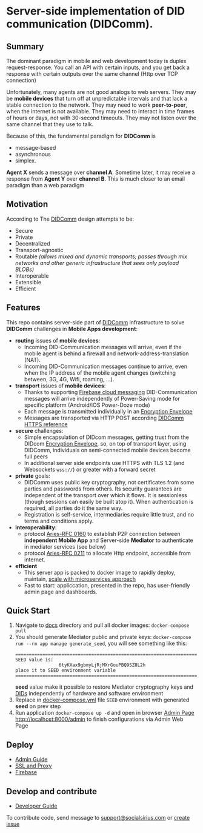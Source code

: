 # Server-side implementation of DID communication (DIDComm).

## Summary
The dominant paradigm in mobile and web development today is duplex request-response. 
You call an API with certain inputs, and you get back a response with certain outputs over the same channel (Http over TCP connection)

Unfortunately, many agents are not good analogs to web servers. They may be **mobile devices** that turn off at 
unpredictable intervals and that lack a stable connection to the network. 
They may need to work **peer-to-peer**, when the internet is not available. 
They may need to interact in time frames of hours or days, not with 30-second timeouts. 
They may not listen over the same channel that they use to talk.

Because of this, the fundamental paradigm for **DIDComm** is 

  - message-based 
  - asynchronous 
  - simplex. 

**Agent X** sends a message over **channel A**. Sometime later, it may receive a response from 
**Agent Y** over **channel B**. 
This is much closer to an email paradigm than a web paradigm

## Motivation

According to The [DIDComm](https://identity.foundation/didcomm-messaging/spec/) design attempts to be:

 - Secure 
 - Private
 - Decentralized 
 - Transport-agnostic
 - Routable *(allows mixed and dynamic transports; passes through mix networks and other generic infrastructure that sees only payload BLOBs)*
 - Interoperable 
 - Extensible
 - Efficient


## Features

This repo contains server-side part of [DIDComm](https://identity.foundation/didcomm-messaging/spec/#message-based-asynchronous-and-simplex) 
infrastructure to solve **DIDComm** challenges in **Mobile Apps development**: 
  
  - **routing** issues of **mobile devices**: 
      - Incoming DID-Communication messages will arrive, even if the mobile agent is behind a firewall 
        and network-address-translation (NAT).
      - Incoming DID-Communication messages continue to arrive, even when the IP address of the mobile agent 
        changes (switching between, 3G, 4G, Wifi, roaming, ...).
  - **transport** issues of **mobile devices**:
      - Thanks to supporting [Firebase cloud messaging](https://firebase.google.com/docs/cloud-messaging)
        DID-Communication messages will arrive independently of Power-Saving mode for specific 
        platform (Android/iOS Power-Doze mode)
      - Each message is transmitted individually in an [Encryption Envelope](https://github.com/hyperledger/aries-rfcs/blob/master/features/0019-encryption-envelope/README.md)
      - Messages are transported via HTTP POST according [DIDComm HTTPS reference](https://identity.foundation/didcomm-messaging/spec/#https)
  - **secure** challenges:
     - Simple encapsulation of DIDcom messages, getting trust from the DIDcom 
       [Encryption Envelope](https://identity.foundation/didcomm-messaging/spec/#summary), so, 
       on top of transport layer, using DIDComm, individuals on semi-connected mobile devices become full peers 
     - In additional server side endpoints use HTTPS with TLS 1.2 (and Websockets ```wss://```) 
       or greater with a forward secret
  - **private** goals:
     - DIDComm uses public key cryptography, not certificates from some parties and passwords from others. 
       Its security guarantees are independent of the transport over which it flows. 
       It is sessionless (though sessions can easily be built atop it). 
       When authentication is required, all parties do it the same way.
     - Registration is self-service, intermediaries require little trust, and no terms and conditions apply.
  - **interoperability**:
     - protocol [Aries-RFC 0160](https://github.com/hyperledger/aries-rfcs/tree/master/features/0160-connection-protocol) 
     to establish P2P connection between **independent Mobile App** and Server-side **Mediator** to 
     authenticate in mediator services (see below)
     - protocol [Aries-RFC 0211](https://github.com/hyperledger/aries-rfcs/tree/master/features/0211-route-coordination)
     to allocate Http endpoint, accessible from internet.
  - **efficient**
     - This server app is packed to docker image to rapidly deploy, maintain, [scale with microservices approach](docs/AdminGuide.md#scaling) 
     - Fast to start: appliccation, presented in the repo, has user-friendly admin page and dashboards.
    

## Quick Start

  1. Navigate to [docs](docs/) directory and pull all docker images: ```docker-compose pull```
  2. You should generate Mediator public and private keys: ```docker-compose run --rm app manage generate_seed```,
     you will see something like this:
     ```
     =================================================================================
     SEED value is:
                     6tyKXax9gbmyLjRjMXrGouPBQ9SZ8L2h
     place it to SEED environment variable
     =================================================================================
     ```
     **seed** value make it possible to restore Mediator cryptography keys and [DIDs](https://www.w3.org/TR/did-core/)
     independently of hardware and software environment
  2. Replace in [docker-compose.yml](docs/docker-compose.yml) file ```SEED``` environment with generated **seed** on prev step
  3. Run application ```docker-compose up -d``` and open in browser [Admin Page http://localhost:8000/admin](http://localhost:8000/admin) to finish configurations
     via Admin Web Page
     
## Deploy

  - [Admin Guide](docs/AdminGuide.md)
  - [SSL and Proxy](docs/SSL_and_Proxy.md)
  - [Firebase](docs/Firebase.md)

## Develop and contribute
  - [Developer Guide](docs/Developer.md)

To contribute code, send message to [support@socialsirius.com](mailto:support@socialsirius.com?subject=Contribute)
or [create issue](https://github.com/Sirius-social/didcomm/issues/new) 
